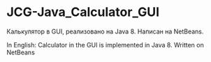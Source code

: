 # JCG-Java_Calculator_GUI
Калькулятор в GUI, реализовано на Java 8.
Написан на NetBeans.

In English:
Calculator in the GUI is implemented in Java 8.
Written on NetBeans
